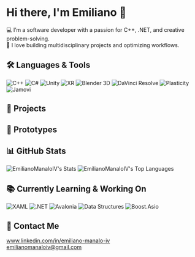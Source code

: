 # Hi there, I'm Emiliano 👋

💻 I’m a software developer with a passion for C++, .NET, and creative problem-solving.  
🚀 I love building multidisciplinary projects and optimizing workflows.  

## 🛠️ Languages & Tools
![C++](https://img.shields.io/badge/-C++-00599C?style=flat-square&logo=c%2B%2B&logoColor=white)
![C#](https://img.shields.io/badge/-C%23-239120?style=flat-square&logo=c-sharp&logoColor=white)
![Unity](https://img.shields.io/badge/-Unity-000000?style=flat-square&logo=unity&logoColor=white)
![XR](https://img.shields.io/badge/-XR-FF6C37?style=flat-square&logo=virtual-reality&logoColor=white)
![Blender 3D](https://img.shields.io/badge/-Blender-FF6347?style=flat-square&logo=blender&logoColor=white)
![DaVinci Resolve](https://img.shields.io/badge/-DaVinci%20Resolve-00A0B0?style=flat-square&logo=da-vinci-resolve&logoColor=white)
![Plasticity](https://img.shields.io/badge/-Plasticity-00B5E2?style=flat-square&logo=plasticity&logoColor=white)
![Jamovi](https://img.shields.io/badge/-Jamovi-4C6A92?style=flat-square&logo=R&logoColor=white)

## 🧰 Projects

## 🔧 Prototypes

## 📊 GitHub Stats
![EmilianoManaloIV's Stats](https://github-readme-stats.vercel.app/api?username=EmilianoManaloIV&theme=dracula&show_icons=true&hide_border=false&count_private=true)
![EmilianoManaloIV's Top Languages](https://github-readme-stats.vercel.app/api/top-langs/?username=EmilianoManaloIV&theme=dracula&show_icons=true&hide_border=false&layout=compact)

## 📚 Currently Learning & Working On
![XAML](https://img.shields.io/badge/-XAML-0C54C2?style=flat-square&logo=windows&logoColor=white)
![.NET](https://img.shields.io/badge/-.NET-512BD4?style=flat-square&logo=dotnet&logoColor=white)
![Avalonia](https://img.shields.io/badge/-Avalonia-7B42F6?style=flat-square&logo=code&logoColor=white)
![Data Structures](https://img.shields.io/badge/-Data%20Structures-006400?style=flat-square&logo=stackshare&logoColor=white)
![Boost.Asio](https://img.shields.io/badge/Boost.Asio-005C5C?style=flat-square&logo=cpp&logoColor=white)

## 🔗 Contact Me
www.linkedin.com/in/emiliano-manalo-iv  
emilianomanaloiv@gmail.com

